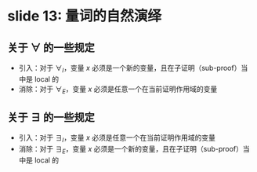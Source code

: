 # slide 13: 量词的自然演绎

## 关于 $\forall$ 的一些规定

* 引入：对于 $\forall_I$，变量 $x$ 必须是一个新的变量，且在子证明（sub-proof）当中是 local 的
* 消除：对于 $\forall_E$，变量 $x$ 必须是任意一个在当前证明作用域的变量

## 关于 $\exists$ 的一些规定

* 引入：对于 $\exists_I$，变量 $x$ 必须是任意一个在当前证明作用域的变量
* 消除：对于 $\exists_E$，变量 $x$ 必须是一个新的变量，且在子证明（sub-proof）当中是 local 的
